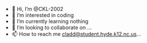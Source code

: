 - 👋 Hi, I’m @CKL-2002 
- 👀 I’m interested in coding
- 🌱 I’m currently learning nothing 
- 💞️ I’m looking to collaborate on  ...
- 📫 How to reach me cladd@student.hyde.k12.nc.us...

<!---
CKL-2002/CKL-2002 is a ✨ special ✨ repository because its `README.md` (this file) appears on your GitHub profile.
You can click the Preview link to take a look at your changes.
--->
